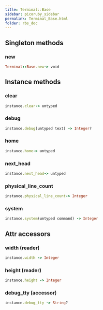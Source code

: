 ```yaml
---
title: Terminal::Base
sidebar: picoruby_sidebar
permalink: Terminal_Base.html
folder: rbs_doc
---
```

## Singleton methods
### new

```ruby
Terminal::Base.new-> void
```
## Instance methods
### clear

```ruby
instance.clear-> untyped
```
### debug

```ruby
instance.debug(untyped text) -> Integer?
```
### home

```ruby
instance.home-> untyped
```
### next_head

```ruby
instance.next_head-> untyped
```
### physical_line_count

```ruby
instance.physical_line_count-> Integer
```
### system

```ruby
instance.system(untyped command) -> Integer
```
## Attr accessors
### width (reader)
```ruby
instance.width -> Integer
```
### height (reader)
```ruby
instance.height -> Integer
```
### debug_tty (accessor)
```ruby
instance.debug_tty -> String?
```
